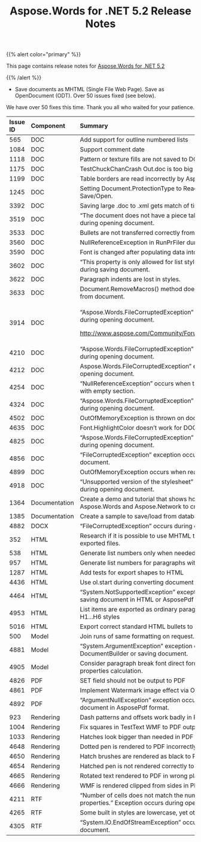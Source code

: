 ﻿---
title: Aspose.Words for .NET 5.2 Release Notes
description: "Aspose.Words for .NET 5.2 Release Notes – learn about the latest updates and fixes."
type: docs
weight: 50
url: /net/aspose-words-for-net-5-2-release-notes/
---

{{% alert color="primary" %}} 

This page contains release notes for [Aspose.Words for .NET 5.2](http://www.aspose.com/downloads/words/net/new-releases/aspose.words-for-.net-5.2/)

{{% /alert %}} 

- Save documents as MHTML (Single File Web Page).
  Save as OpenDocument (ODT).
  Over 50 issues fixed (see below). 

We have over 50 fixes this time. Thank you all who waited for your patience.

|Issue ID |Component |Summary |
| :- | :- | :- |
|565 |DOC |Add support for outline numbered lists |
|1084 |DOC |Support comment date |
|1118 |DOC |Pattern or texture fills are not saved to DOC |
|1175 |DOC |TestChuckChanCrash Out.doc is too big |
|1199 |DOC |Table borders are read incorrectly by Aspose.Words. |
|1245 |DOC |Setting Document.ProtectionType to ReadOnly is lost after Save/Open. |
|3392 |DOC |Saving large .doc to .xml gets match of time. |
|3519 |DOC |“The document does not have a piece table” exception occurs during opening document. |
|3533 |DOC |Bullets are not transferred correctly from rtf to doc. |
|3560 |DOC |NullReferenceException in RunPrFiler during document open. |
|3590 |DOC |Font is changed after populating data into bookmarks. |
|3602 |DOC |“This property is only allowed for list styles” exception occurs during saving document. |
|3622 |DOC |Paragraph indents are lost in styles. |
|3633 |DOC |Document.RemoveMacros() method does not remove all macros from document. |
|3914 |DOC |<p>“Aspose.Words.FileCorruptedException” exception occurs during opening document.</p><p><http://www.aspose.com/Community/Forums/thread/99058.aspx> </p>|
|4210 |DOC |“Aspose.Words.FileCorruptedException” exception occurs during opening document. |
|4212 |DOC |Aspose.Words.FileCorruptedException” exception occurs during opening document. |
|4254 |DOC |“NullReferenceException” occurs when try to save document with empty section. |
|4324 |DOC |“Aspose.Words.FileCorruptedException” exception occurs during opening document. |
|4502 |DOC |OutOfMemoryException is thrown on document load |
|4635 |DOC |Font.HighlightColor doesn’t work for DOCX documents. |
|4825 |DOC |“Aspose.Words.FileCorruptedException” exception occurs during opening document. |
|4856 |DOC |“FileCorruptedException” exception occurs during opening document. |
|4899 |DOC |OutOfMemoryException occurs when reading the document. |
|4918 |DOC |“Unsupported version of the stylesheet” exception occurs during opening document. |
|1364 |Documentation |Create a demo and tutorial that shows how to use Aspose.Words and Aspose.Network to create emails |
|1385 |Documentation |Create a sample to save/load from database |
|4882 |DOCX |“FileCorruptedException” occurs during opening DOCX file. |
|352 |HTML |Research if it is possible to use MHTML to store images inside exported files. |
|538 |HTML |Generate list numbers only when needed for HTML export. |
|957 |HTML |Generate list numbers for paragraphs with Heading styles |
|1287 |HTML |Add tests for export shapes to HTML |
|4436 |HTML |Use ol.start during converting document to HTML. |
|4464 |HTML |“System.NotSupportedException” exception occurs during saving document in HTML or AsposePdf format. |
|4953 |HTML |List items are exported as ordinary paragraphs if belong to H1...H6 styles |
|5016 |HTML |Export correct standard HTML bullets to HTML |
|500 |Model |Join runs of same formatting on request. |
|4881 |Model |“System.ArgumentException” exception occurs during creating DocumentBuilder or saving document. |
|4905 |Model |Consider paragraph break font direct formatting in list label properties calculation. |
|4826 |PDF |SET field should not be output to PDF |
|4861 |PDF |Implement Watermark image effect via Opacity attribute in PDF |
|4892 |PDF |“ArgumentNullException” exception occurs during saving document in AsposePdf format. |
|923 |Rendering |Dash patterns and offsets work badly in PDF |
|1004 |Rendering |Fix squares in TestText WMF to PDF output |
|1033 |Rendering |Hatches look bigger than needed in PDF |
|4648 |Rendering |Dotted pen is rendered to PDF incorrectly |
|4650 |Rendering |Hatch brushes are rendered as black to PDF |
|4654 |Rendering |Hatched pen is not rendered correctly to PDF |
|4665 |Rendering |Rotated text rendered to PDF in wrong place |
|4666 |Rendering |WMF is rendered clipped from sides in PDF |
|4211 |RTF |“Number of cells does not match the number of cells properties.” Exception occurs during opening document. |
|4265 |RTF |Some built in styles are lowercase, yet others are camel case. |
|4305 |RTF |“System.IO.EndOfStreamException” occurs during saving document. |

